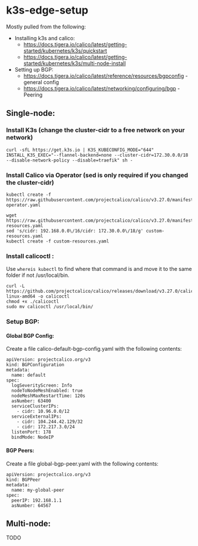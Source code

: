 # k3s-edge-setup

Mostly pulled from the following:
* Installing k3s and calico:
  * https://docs.tigera.io/calico/latest/getting-started/kubernetes/k3s/quickstart
  * https://docs.tigera.io/calico/latest/getting-started/kubernetes/k3s/multi-node-install
* Setting up BGP:
  * https://docs.tigera.io/calico/latest/reference/resources/bgpconfig - general config
  * https://docs.tigera.io/calico/latest/networking/configuring/bgp - Peering

## Single-node:
### Install K3s (change the cluster-cidr to a free network on your network)
```
curl -sfL https://get.k3s.io | K3S_KUBECONFIG_MODE="644" INSTALL_K3S_EXEC="--flannel-backend=none --cluster-cidr=172.30.0.0/18 --disable-network-policy --disable=traefik" sh -
```

### Install Calico via Operator (sed is only required if you changed the cluster-cidr)
```
kubectl create -f https://raw.githubusercontent.com/projectcalico/calico/v3.27.0/manifests/tigera-operator.yaml

wget https://raw.githubusercontent.com/projectcalico/calico/v3.27.0/manifests/custom-resources.yaml
sed 's/cidr: 192.168.0.0\/16/cidr: 172.30.0.0\/18/g' custom-resources.yaml
kubectl create -f custom-resources.yaml
```

### Install calicoctl :

Use `whereis kubectl` to find where that command is and move it to the same folder if not /usr/local/bin.

```
curl -L https://github.com/projectcalico/calico/releases/download/v3.27.0/calicoctl-linux-amd64 -o calicoctl
chmod +x ./calicoctl
sudo mv calicoctl /usr/local/bin/
```

### Setup BGP:

#### Global BGP Config: 
Create a file calico-default-bgp-config.yaml with the following contents:
```
apiVersion: projectcalico.org/v3
kind: BGPConfiguration
metadata:
  name: default
spec:
  logSeverityScreen: Info
  nodeToNodeMeshEnabled: true
  nodeMeshMaxRestartTime: 120s
  asNumber: 63400
  serviceClusterIPs:
    - cidr: 10.96.0.0/12
  serviceExternalIPs:
    - cidr: 104.244.42.129/32
    - cidr: 172.217.3.0/24
  listenPort: 178
  bindMode: NodeIP
```

#### BGP Peers:
Create a file global-bgp-peer.yaml with the following contents:
```
apiVersion: projectcalico.org/v3
kind: BGPPeer
metadata:
  name: my-global-peer
spec:
  peerIP: 192.168.1.1
  asNumber: 64567
```

## Multi-node:
TODO
